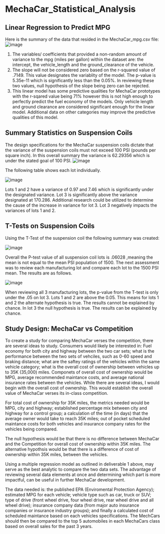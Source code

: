 # MechaCar_Statistical_Analysis
## Linear Regression to Predict MPG
Here is the summary of the data that resided in the MechaCar_mpg.csv file:
![image](https://user-images.githubusercontent.com/90878901/148703423-f4a49ead-7f82-4665-a283-08882e22d996.png)
1. The variables/ coefficients that provided a non-random amount of variance to the mpg (miles per gallon) within the dataset are: the intercept, the vehicle_length and the ground_clearance of the vehicle. 
2. The slope will not be considered zero based on the r-squared value of .7149. This value designates the variablity of the model. The p-value is 5.35e-11 which is significantly less than the 0.05%. In reviewing these two values, null hypothesis of the slope being zero can be rejected. 
3. This linear model has some predictive qualities for MechaCar prototypes with the r-sqared value being 71% however this is not high enough to perfectly predict the fuel economy of the models. Only vehicle length and ground clearance are considered significant enough for the linear model. Additional data on other categories may improve the predictive qualities of this model. 

## Summary Statistics on Suspension Coils
The design specifications for the MechaCar suspension coils dictate that the variance of the suspension coils must not exceed 100 PSI (pounds per square inch). In this overall summary the variance is 62.29356 which is under the stated goal of 100 PSI. 
![image](https://user-images.githubusercontent.com/90878901/148703285-7811a189-37f4-440d-8ccb-0b9794e4aed1.png)

The following table shows each lot individually. 

![image](https://user-images.githubusercontent.com/90878901/148703311-be1af866-1a6a-4c8c-8828-273b30818802.png)

Lots 1 and 2 have a variance of 0.97 and 7.46 which is significantly under the designated variance. Lot 3 is significantly above the variance designated at 170.286. Additional research could be utilized to determine the cause of the increase in variance for lot 3. Lot 3 negatively impacts the variances of lots 1 and 2. 


## T-Tests on Suspension Coils
Using the T-Test of the suspension coil the following summary was created: 

![image](https://user-images.githubusercontent.com/90878901/148704588-3b40cc84-3a40-423b-a65e-821f8c0ab03e.png)

Overall the P-test value of all suspension coil lots is .06028 ,meaning the mean is not equal to the mean PSI population of 1500. 
The next assessment was to review each manufacturing lot and compare each lot to the 1500 PSI mean. The results are as follows. 

![image](https://user-images.githubusercontent.com/90878901/148703326-60024c70-a42a-443c-ad94-34926dfc8358.png)

When reviewing all 3 manufacturing lots, the p-value from the T-test is only under the .05 on lot 3. Lots 1 and 2 are above the 0.05. This means for lots 1 and 2 the alternate hypothesis is true. The results cannot be explained by chance. In lot 3 the null hypothesis is true. The results can be explained by chance. 

## Study Design: MechaCar vs Competition

To create a study for comparing MechaCar verses the competition,  there are several ideas to study. Consumers would likely be interested in: Fuel economy for both city and highway between the two car sets; what is the performance between the two sets of vehciles, such as 0-60 speed and braking distance; what are the saftey ratings of the vehicles within the same vehicle category; what is the overall cost of ownership between vehicles up to 35K (35,000) miles. Componets of overall cost of ownership would be MPG, average recommended maintance costs, and average national insurance rates between the vehicles. While there are several ideas, I would begin with the overall cost of ownership. This would establish the overall value of MechaCar verses its in-class competition. 

For total cost of ownership for 35K miles, the metrics needed would be MPG, city and highway; established percentage mix between city and highway for a control group; a calculation of the time (in days) that the average owner would take to reach 35K miles; out of pocket scheduled maintance costs for both vehicles and insurance company rates for the vehicles being compared. 

The null hypothesis would be that there is no difference between MechaCar and the Competition for overall cost of ownership within 35K miles. The alternative hypothsis would be that there is a difference of cost of ownership within 35K miles, between the vehicles. 

Using a multiple regression model as outlined in deliverable 1 above, may serve as the best analytic to compare the two data sets. The advantage of reviewing several data elements at once and determining which part is more impactful, can be useful in further MechaCar development. 

The data needed is: the published EPA (Enviromental Protection Agency); estimated MPG for each vehicle; vehicle type such as car, truck or SUV; type of drive (front wheel drive, four wheel drive, rear wheel drive and all wheel drive); insurance company data (from major auto insurance companies or insurance industry groups); and finally a calculated cost of scheduled maintance based on each vehicles specifications. The MechCars should then be compared to the top 5 automobiles in each MechaCars class based on overall sales for the past 3 years. 
